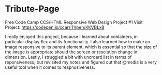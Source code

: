 # Tribute-Page
Free Code Camp CCS/HTML Responsive Web Design Project #1
Visit Project: https://codepen.io/ccarri11/pen/KKVBLxB

I really enjoyed this project, because I learned about containers, in particular display:flex and its functionality. I also learned how to make an image responsive to its parent element, which is essential so that the size of the image is appropriate should the screen or resolution change in dimension. Lastly, I struggled a bit with unorderd list in terms of reponsiveness, but revisited my notes and figured out that @media is a very useful tool when it comes to respnosiveness.
